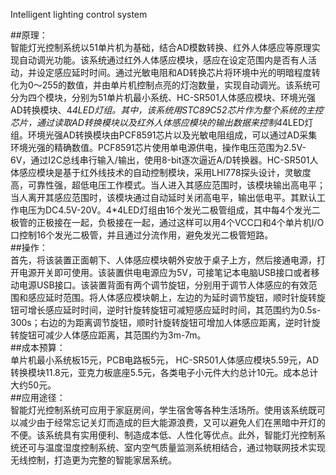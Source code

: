 Intelligent lighting control system  
  
##原理：  
智能灯光控制系统以51单片机为基础，结合AD模数转换、红外人体感应等原理实现自动调光功能。该系统通过红外人体感应模块，感应在设定范围内是否有人活动，并设定感应延时时间。通过光敏电阻和AD转换芯片将环境中光的明暗程度转化为0～255的数值，并由单片机控制点亮的灯泡数量，实现自动调光。该系统可分为四个模块，分别为51单片机最小系统、HC-SR501人体感应模块、环境光强AD转换模块、4*4LED灯组。其中，该系统用STC89C52芯片作为整个系统的主控芯片，通过读取AD转换模块以及红外人体感应模块的输出数据来控制4*4LED灯组。环境光强AD转换模块由PCF8591芯片以及光敏电阻组成，可以通过AD采集环境光强的精确数值。PCF8591芯片使用单电源供电，操作电压范围为2.5V-6V，通过I2C总线串行输入/输出，使用8-bit逐次逼近A/D转换器。HC-SR501人体感应模块是基于红外线技术的自动控制模块，采用LHI778探头设计，灵敏度高，可靠性强，超低电压工作模式。当人进入其感应范围时，该模块输出高电平；当人离开其感应范围时，该模块通过自动延时关闭高电平，输出低电平。其默认工作电压为DC4.5V-20V。4*4LED灯组由16个发光二极管组成，其中每4个发光二极管的正极接在一起，负极接在一起，通过这样可以用4个VCC口和4个单片机I/O口控制16个发光二极管，并且通过分流作用，避免发光二极管短路。  
##操作：  
首先，将该装置正面朝下、人体感应模块朝外安放于桌子上方，然后接通电源，打开电源开关即可使用。该装置供电电源应为5V，可接笔记本电脑USB接口或者移动电源USB接口。该装置背面有两个调节旋钮，分别用于调节人体感应的有效范围和感应延时范围。将人体感应模块朝上，左边的为延时调节旋钮，顺时针旋转旋钮可增长感应延时时间，逆时针旋转旋钮可减短感应延时时间，其范围约为0.5s-300s；右边的为距离调节旋钮，顺时针旋转旋钮可增加人体感应距离，逆时针旋转旋钮可减少人体感应距离，其范围约为3m-7m。  
##成本预算：  
单片机最小系统板15元，PCB电路板5元， HC-SR501人体感应模块5.59元，AD转换模块11.8元，亚克力板底座5.5元，各类电子小元件大约总计10元。成本总计大约50元。  
##应用途径：  
智能灯光控制系统可应用于家庭房间，学生宿舍等各种生活场所。使用该系统既可以减少由于经常忘记关灯而造成的巨大能源浪费，又可以避免人们在黑暗中开灯的不便。该系统具有实用便利、制造成本低、人性化等优点。此外，智能灯光控制系统还可与温度湿度控制系统、室内空气质量监测系统相结合，通过物联网技术实现无线控制，打造更为完整的智能家居系统。  
